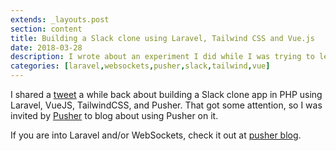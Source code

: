 ```yaml
---
extends: _layouts.post
section: content
title: Building a Slack clone using Laravel, Tailwind CSS and Vue.js
date: 2018-03-28
description: I wrote about an experiment I did while I was trying to learn TailwindCSS where I built a Slack clone using Tailwind, Laravel, and Vue.
categories: [laravel,websockets,pusher,slack,tailwind,vue]
---
```


I shared a [tweet](https://twitter.com/tony0x01/status/967481096995856385) a while back about building a Slack clone app in PHP using Laravel, VueJS, TailwindCSS, and Pusher. That got some attention, so I was invited by [Pusher](https://pusher.com/) to blog about using Pusher on it.

If you are into Laravel and/or WebSockets, check it out at [pusher blog](https://blog.pusher.com/slack-clone-laravel-tailwindcss-vuejs/).
